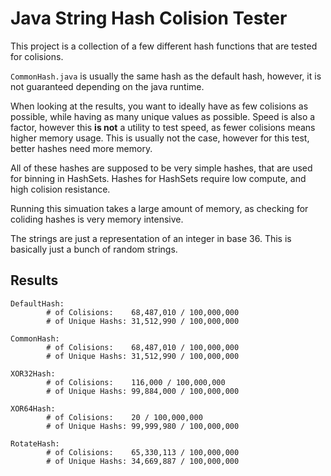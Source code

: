 
# Java String Hash Colision Tester

This project is a collection of a few different hash functions that are tested for colisions.

`CommonHash.java` is usually the same hash as the default hash, however, it is not guaranteed depending on the java runtime.

When looking at the results, you want to ideally have as few colisions as possible, while having as many unique values as possible. Speed is also a factor, however this **is not** a utility to test speed, as fewer colisions means higher memory usage. This is usually not the case, however for this test, better hashes need more memory.

All of these hashes are supposed to be very simple hashes, that are used for binning in HashSets. Hashes for HashSets require low compute, and high colision resistance.

Running this simuation takes a large amount of memory, as checking for coliding hashes is very memory intensive.

The strings are just a representation of an integer in base 36. This is basically just a bunch of random strings.

## Results 

```
DefaultHash:
        # of Colisions:    68,487,010 / 100,000,000
        # of Unique Hashs: 31,512,990 / 100,000,000

CommonHash:
        # of Colisions:    68,487,010 / 100,000,000
        # of Unique Hashs: 31,512,990 / 100,000,000

XOR32Hash: 
        # of Colisions:    116,000 / 100,000,000   
        # of Unique Hashs: 99,884,000 / 100,000,000

XOR64Hash: 
        # of Colisions:    20 / 100,000,000        
        # of Unique Hashs: 99,999,980 / 100,000,000

RotateHash: 
        # of Colisions:    65,330,113 / 100,000,000
        # of Unique Hashs: 34,669,887 / 100,000,000
```